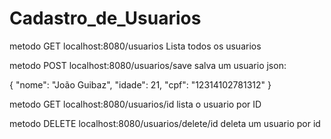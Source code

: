 ﻿# Cadastro_de_Usuarios

metodo GET
localhost:8080/usuarios
Lista todos os usuarios

metodo POST
localhost:8080/usuarios/save
salva um usuario
json: 

{
    "nome": "João Guibaz",
    "idade": 21,
    "cpf": "12314102781312"
}

metodo GET
localhost:8080/usuarios/id
lista o usuario por ID

metodo DELETE
localhost:8080/usuarios/delete/id
deleta um usuario por id
